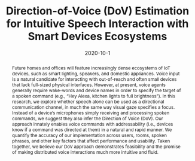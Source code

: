 ---
abstract: |-
  Future homes and offices will feature increasingly dense ecosystems of IoT devices, such as smart lighting, speakers, and domestic appliances. Voice input is a natural candidate for interacting with out-of-reach and often small devices that lack full-sized physical interfaces. However, at present, voice agents generally require wake-words and device names in order to specify the target of a spoken command (e.g., “Hey Alexa, kitchen lights to full brightness”). In this research, we explore whether speech alone can be used as a directional communication channel, in much the same way visual gaze specifies a focus. Instead of a device’s microphones simply receiving and processing spoken commands, we suggest they also infer the Direction of Voice (DoV). Our approach innately enables voice commands with addressability (i.e., devices know if a command was directed at them) in a natural and rapid manner. We quantify the accuracy of our implementation across users, rooms, spoken phrases, and other key factors that affect performance and usability. Taken together, we believe our DoV approach demonstrates feasibility and the promise of making distributed voice interactions much more intuitive and fluid.
authors:
- ahuja
- Andy Kong
- goel
- Chris Harrison
caption: ''
citation: |-
  Karan Ahuja, Andy Kong, Mayank Goel, and Chris Harrison. 2020. Direction-of-Voice (DoV) Estimation for Intuitive Speech Interaction with Smart Devices Ecosystems. In Proceedings of the 33rd Annual ACM Symposium on User Interface Software and Technology (UIST '20). Association for Computing Machinery, New York, NY, USA, 1121–1131. DOI:https://doi.org/10.1145/3379337.3415588
conference: Proceedings of UIST 2020
date: '2020-10-1'
image: '/images/pubs/dov.png'
pdf: /pdfs/dov.pdf
thumbnail: '/images/pubs/dov.png'
name: 'Direction-of-Voice'
title: 'Direction-of-Voice (DoV) Estimation for Intuitive Speech Interaction with Smart Devices Ecosystems'
video: 'https://youtu.be/sdgnX49ZXig'
video_embed: '<iframe width="560" height="315" src="https://www.youtube.com/embed/TLl-N61LBMg" frameborder="0" allowfullscreen></iframe>'
onhomepage: false
blurb: Using speech as a directional communication channel
---